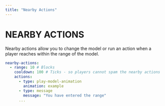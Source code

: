 ```yaml
---
title: "Nearby Actions"
---
```

# NEARBY ACTIONS

Nearby actions allow you to change the model or run an action when a player reaches within the range of the model.

```yml
nearby-actions:
  - range: 10 # Blocks
    cooldown: 100 # Ticks - so players cannot spam the nearby actions
    actions:
      - type: play-model-animation
        animation: example
      - type: message
        message: "You have entered the range"
      ...
```